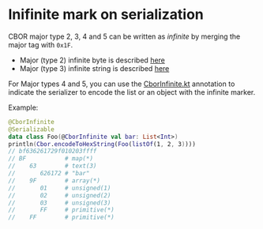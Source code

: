 # Inifinite mark on serialization

CBOR major type 2, 3, 4 and 5 can be written as *infinite* by merging the major tag with `0x1F`.

- Major (type 2) infinite byte is described [here](readme_bytes.md)
- Major (type 3) infinite string is described [here](readme_string.md)

For Major types 4 and 5, you can use
the [CborInfinite.kt](src/commonMain/kotlin/net/orandja/obor/annotations/CborInfinite.kt) annotation to indicate the
serializer to encode the list or an object with the infinite marker.

Example:

```kotlin
@CborInfinite
@Serializable
data class Foo(@CborInfinite val bar: List<Int>)
println(Cbor.encodeToHexString(Foo(listOf(1, 2, 3))))
// bf636261729f010203ffff
// BF           # map(*)
//    63        # text(3)
//       626172 # "bar"
//    9F        # array(*)
//       01     # unsigned(1)
//       02     # unsigned(2)
//       03     # unsigned(3)
//       FF     # primitive(*)
//    FF        # primitive(*)
```

